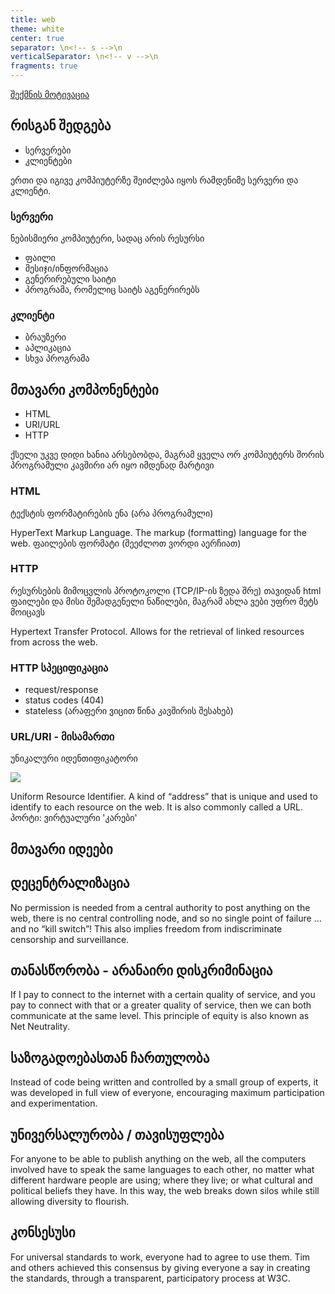 ```yaml
---
title: web
theme: white    
center: true
separator: \n<!-- s -->\n
verticalSeparator: \n<!-- v -->\n
fragments: true
---
```


[შექმნის მოტივაცია](https://webfoundation.org/about/vision/history-of-the-web/)

<!-- v -->

## რისგან შედგება
- სერვერები
- კლიენტები

<!-- n -->
ერთი და იგივე კომპიუტერზე შეიძლება იყოს რამდენიმე სერვერი და კლიენტი. 
<!-- v -->

### სერვერი
ნებისმიერი კომპიუტერი, სადაც არის რესურსი
- ფაილი
- მესიჯი/ინფორმაცია
- გენერირებული საიტი
- პროგრამა, რომელიც საიტს აგენერირებს

<!-- v -->

### კლიენტი
- ბრაუზერი
- აპლიკაცია
- სხვა პროგრამა

<!-- s -->

## მთავარი კომპონენტები
- HTML
- URI/URL
- HTTP

<!-- n -->
ქსელი უკვე დიდი ხანია არსებობდა, მაგრამ ყველა ორ კომპიუტერს შორის პროგრამული კავშირი არ იყო იმდენად მარტივი

<!-- v -->

### HTML
ტექსტის ფორმატირების ენა (არა პროგრამული)
<!-- n -->
HyperText Markup Language. The markup (formatting) language for the web.
ფაილების ფორმატი (შეეძლოთ ვორდი აერჩიათ)
<!-- v -->

### HTTP
რესურსების მიმოცვლის პროტოკოლი (TCP/IP-ის ზედა შრე)
თავიდან html ფაილები და მისი შემადგენელი ნაწილები, მაგრამ ახლა ვები უფრო მეტს მოიცავს

<!-- n -->
Hypertext Transfer Protocol. Allows for the retrieval of linked resources from across the web.


### HTTP სპეციფიკაცია

- request/response
- status codes (404)
- stateless (არაფერი ვიცით წინა კავშირის შესახებ)


<!-- v -->

### URL/URI - მისამართი
უნიკალური იდენთიფიკატორი

<img src="./img/uri.png">

<!-- n -->
Uniform Resource Identifier. A kind of “address” that is unique and used to identify to each resource on the web. It is also commonly called a URL.
პორტი: ვირტუალური 'კარები'


<!-- s -->

## მთავარი იდეები

<!-- v -->

## დეცენტრალიზაცია
<!-- n -->
No permission is needed from a central authority to post anything on the web, there is no central controlling node, and so no single point of failure … and no “kill switch”! This also implies freedom from indiscriminate censorship and surveillance.

<!-- v -->

## თანასწორობა - არანაირი დისკრიმინაცია

<!-- n -->
If I pay to connect to the internet with a certain quality of service, and you pay to connect with that or a greater quality of service, then we can both communicate at the same level. This principle of equity is also known as Net Neutrality.

<!-- v -->

## საზოგადოებასთან ჩართულობა

<!-- n -->
Instead of code being written and controlled by a small group of experts, it was developed in full view of everyone, encouraging maximum participation and experimentation.

<!-- v -->

## უნივერსალურობა / თავისუფლება

<!-- n -->
For anyone to be able to publish anything on the web, all the computers involved have to speak the same languages to each other, no matter what different hardware people are using; where they live; or what cultural and political beliefs they have. In this way, the web breaks down silos while still allowing diversity to flourish.

<!-- v -->

## კონსესუსი
<!-- n -->
For universal standards to work, everyone had to agree to use them. Tim and others achieved this consensus by giving everyone a say in creating the standards, through a transparent, participatory process at W3C.

